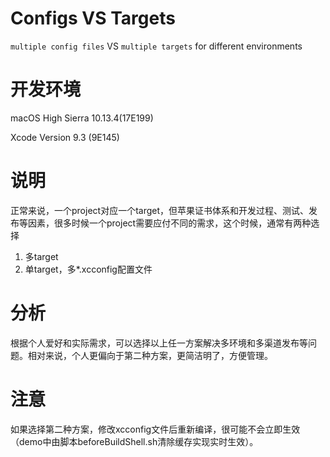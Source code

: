 # Configs VS Targets
`multiple config files` VS `multiple targets` for different environments

# 开发环境
macOS High Sierra 10.13.4(17E199)

Xcode Version 9.3 (9E145)

# 说明
正常来说，一个project对应一个target，但苹果证书体系和开发过程、测试、发布等因素，很多时候一个project需要应付不同的需求，这个时候，通常有两种选择
1. 多target
2. 单target，多*.xcconfig配置文件

# 分析
根据个人爱好和实际需求，可以选择以上任一方案解决多环境和多渠道发布等问题。相对来说，个人更偏向于第二种方案，更简洁明了，方便管理。

# 注意
如果选择第二种方案，修改xcconfig文件后重新编译，很可能不会立即生效（demo中由脚本beforeBuildShell.sh清除缓存实现实时生效）。
